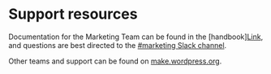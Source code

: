 # Support resources

Documentation for the Marketing Team can be found in the [handbook][Link](https://make.wordpress.org/marketing/handbook/about/), and questions are best directed to the [#marketing Slack channel](https://wordpress.slack.com/archives/C0GKJ7TFA).

Other teams and support can be found on [make.wordpress.org](https://make.wordpress.org/).